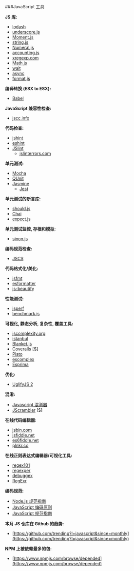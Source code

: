 ###JavaScript 工具

**JS 库:**

* [lodash](http://lodash.com)
* [underscore.js](http://underscorejs.org)
* [Moment.js](http://momentjs.com/)
* [string.js](http://stringjs.com/)
* [Numeral.js](http://numeraljs.com/)
* [accounting.js](http://openexchangerates.github.io/accounting.js/)
* [xregexp.com](http://xregexp.com/)
* [Math.js](http://mathjs.org/)
* [wait](https://github.com/elving/wait)
* [async](https://github.com/caolan/async)
* [format.js](http://formatjs.io/)

**编译转换 (ESX to ESX):**

* [Babel](https://babeljs.io/)

**JavaScript 兼容性检查:**

* [jscc.info](http://jscc.info/)

**代码检查:**

* [jshint](http://jshint.com/)
* [eshint](http://eslint.org/)
* [JSlint](http://www.jslint.com/)
  * [jslinterrors.com](http://jslinterrors.com/)

**单元测试:**

* [Mocha](http://mochajs.org/)
* [QUnit](http://qunitjs.com/)
* [Jasmine](http://jasmine.github.io/)
  * [Jest](http://facebook.github.io/jest/) 

**单元测试的断言库:**

* [should.js](http://shouldjs.github.io/)
* [Chai](http://chaijs.com/)
* [expect.js](https://github.com/Automattic/expect.js)

**单元测试监控, 存根和模拟:**

* [sinon.js](http://sinonjs.org/)

**编码规范检查:**

* [JSCS](http://jscs.info/)

**代码格式化/美化:**

* [jsfmt](http://rdio.github.io/jsfmt/)
* [esformatter](https://github.com/millermedeiros/esformatter#esformatterformatstr-optsstring)
* [js-beautify](http://jsbeautifier.org/)

**性能测试:**

* [jsperf](http://jsperf.com/)
* [benchmark.js](http://benchmarkjs.com/)

**可视化, 静态分析, 复杂性, 覆盖工具:**

* [jscomplexity.org](http://jscomplexity.org/)
* [istanbul](https://github.com/gotwarlost/istanbul)
* [Blanket.js](http://blanketjs.org/)
* [Coveralls](https://coveralls.io/) [$]
* [Plato](https://github.com/es-analysis/plato)
* [escomplex](https://github.com/jared-stilwell/escomplex)
* [Esprima](http://esprima.org/)

**优化:**

* [UglifyJS 2](https://github.com/mishoo/UglifyJS2)

**混淆:**

* [Javascript 混淆器](http://www.javascriptobfuscator.com/)
* [JScrambler](https://jscrambler.com/) [$]

**在线代码编辑器:**

* [jsbin.com](http://jsbin.com/)
* [jsfiddle.net](http://jsfiddle.net/)
* [es6fiddle.net](http://www.es6fiddle.net/)
* [plnkr.co](http://plnkr.co/)

**在线正则表达式编辑器/可视化工具:**

* [regex101](https://regex101.com/)
* [regexper](http://regexper.com/)
* [debuggex](https://www.debuggex.com)
* [RegExr](http://regexr.com/)

**编码规范:**

* [Node.js 规范指南](https://github.com/felixge/node-style-guide)
* [JavaScript 编码原则](https://github.com/rwaldron/idiomatic.js)
* [JavaScript 规范指南](http://airbnb.io/javascript/)

**本月 JS 仓库在 Github 的趋势:**

* [https://github.com/trending?l=javascript&since=monthly](https://github.com/trending?l=javascript&since=monthly)

**NPM 上被依赖最多的包:**

* [https://www.npmjs.com/browse/depended](https://www.npmjs.com/browse/depended)
